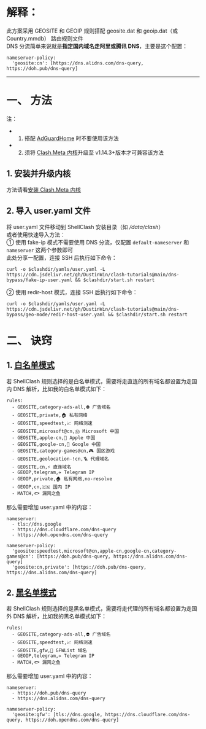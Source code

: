 # 解释：
此方案采用 GEOSITE 和 GEOIP 规则搭配 geosite.dat 和 geoip.dat（或 Country.mmdb） 路由规则文件  
DNS 分流简单来说就是**指定国内域名走阿里或腾讯 DNS**，主要是这个配置：
```
nameserver-policy:
  'geosite:cn': [https://dns.alidns.com/dns-query, https://doh.pub/dns-query]
```
---
# 一、 方法
注：
- 1. 搭配 [AdGuardHome](https://github.com/AdguardTeam/AdGuardHome) 时不要使用该方法
- 2. 须将 [Clash.Meta 内核](https://github.com/MetaCubeX/Clash.Meta)升级至 v1.14.3+版本才可兼容该方法

## 1. 安装并升级内核
方法请看[安装 Clash.Meta 内核](https://github.com/DustinWin/clash-tutorials/blob/main/%E6%95%99%E7%A8%8B%E5%90%88%E9%9B%86/ShellClash%20%E5%92%8C%20AdGuardHome%20%E5%BF%AB%E9%80%9F%E5%AE%89%E8%A3%85%E6%95%99%E7%A8%8B.md#%E4%BA%8C-%E5%AE%89%E8%A3%85-clashmeta-%E5%86%85%E6%A0%B8)
## 2. 导入 user.yaml 文件
将 user.yaml 文件移动到 ShellClash 安装目录（如 */data/clash*）  
或者使用快速导入方法：  
① 使用 fake-ip 模式不需要使用 DNS 分流，仅配置 `default-nameserver` 和 `nameserver` 这两个参数即可  
此处分享一配置，连接 SSH 后执行如下命令：
```
curl -o $clashdir/yamls/user.yaml -L https://cdn.jsdelivr.net/gh/DustinWin/clash-tutorials@main/dns-bypass/fake-ip-user.yaml && $clashdir/start.sh restart
```
② 使用 redir-host 模式，连接 SSH 后执行如下命令：
```
curl -o $clashdir/yamls/user.yaml -L https://cdn.jsdelivr.net/gh/DustinWin/clash-tutorials@main/dns-bypass/geo-mode/redir-host-user.yaml && $clashdir/start.sh restart
```
# 二、 诀窍
## 1. [白名单模式](https://cdn.jsdelivr.net/gh/DustinWin/clash-tutorials@main/rule-templates/geo-mode/template_whitelist.yaml)
若 ShellClash 规则选择的是白名单模式，需要将走直连的所有域名都设置为走国内 DNS 解析，比如我的白名单模式如下：
```
rules:
  - GEOSITE,category-ads-all,⛔️ 广告域名
  - GEOSITE,private,🏠 私有网络
  - GEOSITE,speedtest,📈 网络测速
  - GEOSITE,microsoft@cn,Ⓜ️ Microsoft 中国
  - GEOSITE,apple-cn,🍎 Apple 中国
  - GEOSITE,google-cn,🗽 Google 中国
  - GEOSITE,category-games@cn,🎮 国区游戏
  - GEOSITE,geolocation-!cn,🪜 代理域名
  - GEOSITE,cn,⚡ 直连域名
  - GEOIP,telegram,✈️ Telegram IP
  - GEOIP,private,🏠 私有网络,no-resolve
  - GEOIP,cn,🇨🇳 国内 IP
  - MATCH,🐟 漏网之鱼
```
那么需要增加 user.yaml 中的内容：
```
nameserver:
  - tls://dns.google
  - https://dns.cloudflare.com/dns-query
  - https://doh.opendns.com/dns-query

nameserver-policy:
  'geosite:speedtest,microsoft@cn,apple-cn,google-cn,category-games@cn': [https://doh.pub/dns-query, https://dns.alidns.com/dns-query]
  'geosite:cn,private': [https://doh.pub/dns-query, https://dns.alidns.com/dns-query]
```
## 2. [黑名单模式](https://cdn.jsdelivr.net/gh/DustinWin/clash-tutorials@main/rule-templates/geo-mode/template_blacklist.yaml)
若 ShellClash 规则选择的是黑名单模式，需要将走代理的所有域名都设置为走国外 DNS 解析，比如我的黑名单模式如下：
```
rules:
  - GEOSITE,category-ads-all,⛔️ 广告域名
  - GEOSITE,speedtest,📈 网络测速
  - GEOSITE,gfw,🧱 GFWList 域名
  - GEOIP,telegram,✈️ Telegram IP
  - MATCH,🐟 漏网之鱼
```
那么需要增加 user.yaml 中的内容：
```
nameserver:
  - https://doh.pub/dns-query
  - https://dns.alidns.com/dns-query

nameserver-policy:
  'geosite:gfw': [tls://dns.google, https://dns.cloudflare.com/dns-query, https://doh.opendns.com/dns-query]
```
